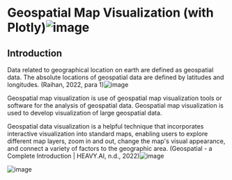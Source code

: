 # Geospatial Map Visualization (with Plotly)![image](https://github.com/ShevindiRodrigo/Geospatial-map-visualisation/assets/36123591/f6d41e74-e532-451a-9093-5a6ee90c6854)

## Introduction
  Data related to geographical location on earth are defined as geospatial data.
  The absolute locations of geospatial data are defined by latitudes and longitudes. (Raihan, 2022, para 1)![image](https://github.com/ShevindiRodrigo/Geospatial-map-visualisation/assets/36123591/531a96b9-238f-42be-905b-8835df4459b8)

  Geospatial map visualization is use of geospatial  map visualization tools or software for the analysis of geospatial data.
  Geospatial map visualization is used to develop visualization of large geospatial data.

  Geospatial data visualization is a helpful technique that incorporates interactive visualization into standard maps, enabling users to explore different map layers, zoom in and out, change the map's visual appearance, and connect a variety of factors to the geographic area. (Geospatial - a Complete Introduction | HEAVY.AI, n.d., 2022)![image](https://github.com/ShevindiRodrigo/Geospatial-map-visualisation/assets/36123591/3ec8720d-9fed-4744-a653-89c118e22724)

  ![image](https://github.com/ShevindiRodrigo/Geospatial-map-visualisation/assets/36123591/55579d42-b029-45c7-861f-bb76e1c1cf2d)



